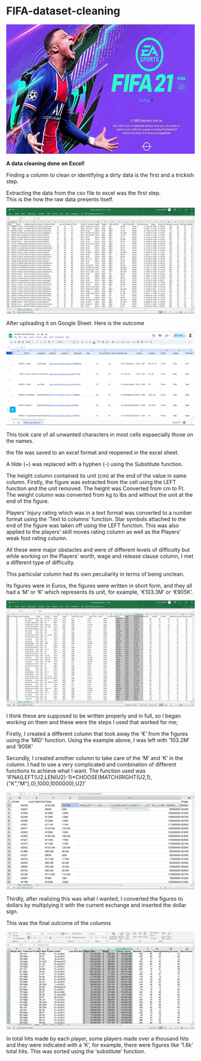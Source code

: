 # FIFA-dataset-cleaning

![](FIFA_21.jpg)

**A data cleaning done on Excel!** 

Finding a column to clean or identifying a dirty data is the first and a trickish step.

Extracting the data from the csv file to excel was the first step.  
This is the how the raw data presents itself.

![](Before_Googlesheet.png)

After uploading it on Google Sheet. Here is the outcome

![](Screenshot(47).png)

This took care of all unwanted characters in most cells espaecially those on the names.


the file was saved to an excel format and reopened in the excel sheet.

A tilde (~) was replaced with a hyphen (-) using the Substitute function. 


The height column contained its unit (cm) at the end of the value in same column. Firstly, the figure was extracted from the cell using the LEFT function and the unit removed. The height was Converted from cm to Ft. 
The weight column was converted from kg to lbs and without the unit at the end of the figure.


Players’ Injury rating which was in a text format was converted to a number format using the ‘Text to columns’ function.
Star symbols attached to the end of the figure was taken off using the LEFT function.
This was also applied to the players’ skill moves rating column as well as the Players’ weak foot rating column.


All these were major obstacles and were of different levels of difficulty but while working on the Players’ worth, wage and release clause column, I met a different type of difficulty.


This particular column had its own peculiarity in terms of being unclean.

Its figures were in Euros, the figures were written in short form, and they all had a ‘M’ or ‘K’ which represents its unit, for example, ‘€103.3M’ or ‘€905K’.


![](Screenshot(52).png)

I think these are supposed to be written properly and in full, so I began working on them and these were the steps I used that worked for me;

Firstly, I created a different column that took away the ‘€’ from the figures using the ‘MID’ function. Using the example above, I was left with ‘103.2M’ and ‘905K’

Secondly, I created another column to take care of the ‘M’ and ‘K’ in the column. I had to use a very complicated and combination of different functions to achieve what I want. The function used was ‘IFNA(LEFT(U2,LEN(U2)-1)*CHOOSE(MATCH(RIGHT(U2,1),{"K","M"},0),1000,1000000),U2)’


![](Screenshot(55).png)


Thirdly, after realizing this was what I wanted, I converted the figures to dollars by multiplying it with the current exchange and inserted the dollar sign.

This was the final outcome of the columns


![](Screenshot(56).png)


In total hits made by each player, some players made over a thousand hits and they were indicated with a ‘K’, for example, there were figures like ‘1.6k’ total hits. This was sorted using the ‘substitute’ function. 




